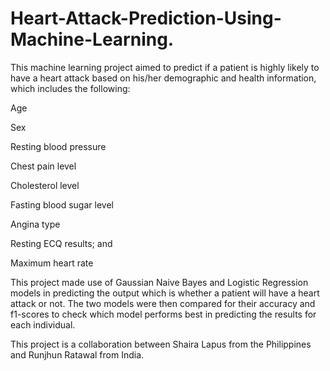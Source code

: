 # Heart-Attack-Prediction-Using-Machine-Learning.

This machine learning project aimed to predict if a patient is highly likely to have a heart attack based on his/her demographic and health information, which includes the following:

Age

Sex

Resting blood pressure

Chest pain level

Cholesterol level

Fasting blood sugar level

Angina type

Resting ECQ results; and

Maximum heart rate

This project made use of Gaussian Naive Bayes and Logistic Regression models in predicting the output which is whether a patient will have a heart attack or not. The two models were then compared for their accuracy and f1-scores to check which model performs best in predicting the results for each individual.

This project is a collaboration between Shaira Lapus from the Philippines and Runjhun Ratawal from India.
